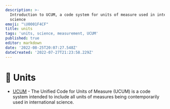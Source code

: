 ```yaml
---
description: >-
  Introduction to UCUM, a code system for units of measure used in international
  science
emoji: "\U0001F4CF"
title: units
tags: 'units, science, measurement, UCUM'
published: true
editor: markdown
date: '2022-08-25T20:07:27.548Z'
dateCreated: '2022-07-27T21:23:58.229Z'
---
```


# 📏 Units

* [UCUM](https://github.com/cure-dao/docs/blob/main/reference-databases/units/units\_of\_measure.csv) - The Unified Code for Units of Measure (UCUM) is a code system intended to include all units of measures being contemporarily used in international science.
